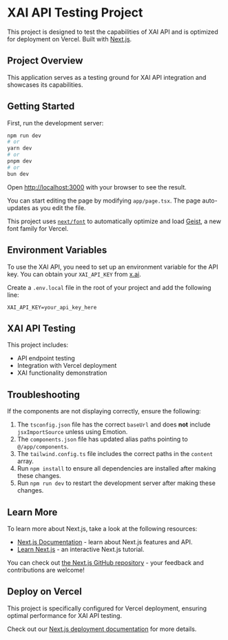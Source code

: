 # XAI API Testing Project

This project is designed to test the capabilities of XAI API and is optimized for deployment on Vercel. Built with [Next.js](https://nextjs.org).

## Project Overview

This application serves as a testing ground for XAI API integration and showcases its capabilities.

## Getting Started

First, run the development server:

```bash
npm run dev
# or
yarn dev
# or
pnpm dev
# or
bun dev
```

Open [http://localhost:3000](http://localhost:3000) with your browser to see the result.

You can start editing the page by modifying `app/page.tsx`. The page auto-updates as you edit the file.

This project uses [`next/font`](https://nextjs.org/docs/app/building-your-application/optimizing/fonts) to automatically optimize and load [Geist](https://vercel.com/font), a new font family for Vercel.

## Environment Variables

To use the XAI API, you need to set up an environment variable for the API key. You can obtain your `XAI_API_KEY` from [x.ai](https://x.ai).

Create a `.env.local` file in the root of your project and add the following line:

```
XAI_API_KEY=your_api_key_here
```

## XAI API Testing

This project includes:
- API endpoint testing
- Integration with Vercel deployment
- XAI functionality demonstration

## Troubleshooting

If the components are not displaying correctly, ensure the following:

1. The `tsconfig.json` file has the correct `baseUrl` and does **not** include `jsxImportSource` unless using Emotion.
2. The `components.json` file has updated alias paths pointing to `@/app/components`.
3. The `tailwind.config.ts` file includes the correct paths in the `content` array.
4. Run `npm install` to ensure all dependencies are installed after making these changes.
5. Run `npm run dev` to restart the development server after making these changes.

## Learn More

To learn more about Next.js, take a look at the following resources:

- [Next.js Documentation](https://nextjs.org/docs) - learn about Next.js features and API.
- [Learn Next.js](https://nextjs.org/learn) - an interactive Next.js tutorial.

You can check out [the Next.js GitHub repository](https://github.com/vercel/next.js) - your feedback and contributions are welcome!

## Deploy on Vercel

This project is specifically configured for Vercel deployment, ensuring optimal performance for XAI API testing.

Check out our [Next.js deployment documentation](https://nextjs.org/docs/app/building-your-application/deploying) for more details.
